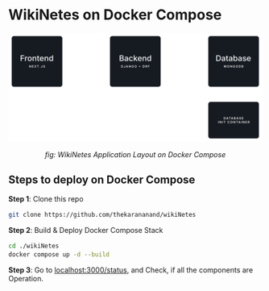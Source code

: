 # WikiNetes on Docker Compose

![WikiNetes Application Layout](./composeLayout.svg)
<div align='center'><i>fig: WikiNetes Application Layout on Docker Compose </i></div>

## Steps to deploy on Docker Compose

**Step 1**: Clone this repo 
``` bash
git clone https://github.com/thekarananand/wikiNetes
```

**Step 2**: Build & Deploy Docker Compose Stack
``` bash
cd ./wikiNetes
docker compose up -d --build
```

**Step 3**: Go to [localhost:3000/status](http://localhost:3000/status), and Check, if all the components are Operation.